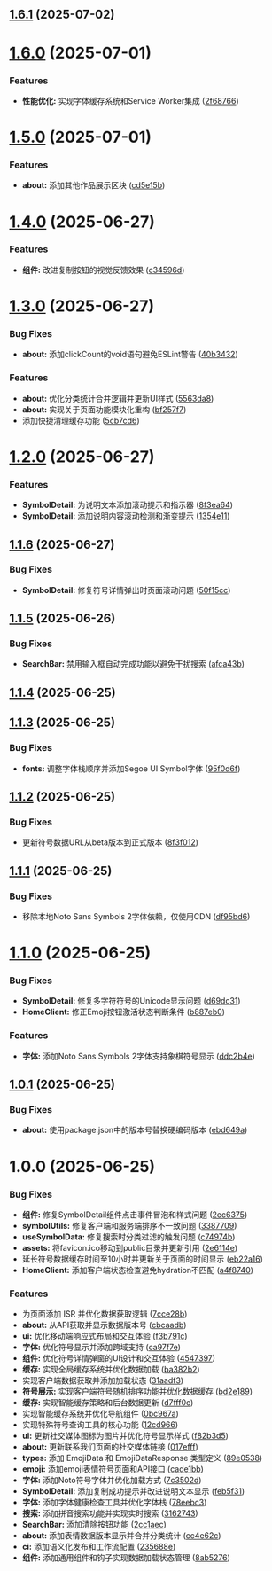 ## [1.6.1](https://github.com/nowscott/rarecharweb/compare/v1.6.0...v1.6.1) (2025-07-02)

# [1.6.0](https://github.com/nowscott/rarecharweb/compare/v1.5.0...v1.6.0) (2025-07-01)


### Features

* **性能优化:** 实现字体缓存系统和Service Worker集成 ([2f68766](https://github.com/nowscott/rarecharweb/commit/2f687669b01931507aa1a1e8e266f168ad120173))

# [1.5.0](https://github.com/nowscott/rarecharweb/compare/v1.4.0...v1.5.0) (2025-07-01)


### Features

* **about:** 添加其他作品展示区块 ([cd5e15b](https://github.com/nowscott/rarecharweb/commit/cd5e15b42389eb5e8768314305afe6e8eb6af376))

# [1.4.0](https://github.com/nowscott/rarecharweb/compare/v1.3.0...v1.4.0) (2025-06-27)


### Features

* **组件:** 改进复制按钮的视觉反馈效果 ([c34596d](https://github.com/nowscott/rarecharweb/commit/c34596def2f1aa7f1bbb9a189163a96bed9f977d))

# [1.3.0](https://github.com/nowscott/rarecharweb/compare/v1.2.0...v1.3.0) (2025-06-27)


### Bug Fixes

* **about:** 添加clickCount的void语句避免ESLint警告 ([40b3432](https://github.com/nowscott/rarecharweb/commit/40b3432a858d15fc99ffece39a1fb1e6be531567))


### Features

* **about:** 优化分类统计合并逻辑并更新UI样式 ([5563da8](https://github.com/nowscott/rarecharweb/commit/5563da817f1dac2d504d1512efc43a70652d056a))
* **about:** 实现关于页面功能模块化重构 ([bf257f7](https://github.com/nowscott/rarecharweb/commit/bf257f7f83bd4552979c2b923bae72b16e94b065))
* 添加快捷清理缓存功能 ([5cb7cd6](https://github.com/nowscott/rarecharweb/commit/5cb7cd6657a61286bec7acf5a8bd1a734fa4f353))

# [1.2.0](https://github.com/nowscott/rarecharweb/compare/v1.1.6...v1.2.0) (2025-06-27)


### Features

* **SymbolDetail:** 为说明文本添加滚动提示和指示器 ([8f3ea64](https://github.com/nowscott/rarecharweb/commit/8f3ea64d7ef4f57d2c8ae38e61b57fbefaf8ff7c))
* **SymbolDetail:** 添加说明内容滚动检测和渐变提示 ([1354e11](https://github.com/nowscott/rarecharweb/commit/1354e1146ad4844cec9fe1aefd6ceda266e7c6e3))

## [1.1.6](https://github.com/nowscott/rarecharweb/compare/v1.1.5...v1.1.6) (2025-06-27)


### Bug Fixes

* **SymbolDetail:** 修复符号详情弹出时页面滚动问题 ([50f15cc](https://github.com/nowscott/rarecharweb/commit/50f15cc5a8bddc8dd2d213b4a0e39d871d0d5290))

## [1.1.5](https://github.com/nowscott/rarecharweb/compare/v1.1.4...v1.1.5) (2025-06-26)


### Bug Fixes

* **SearchBar:** 禁用输入框自动完成功能以避免干扰搜索 ([afca43b](https://github.com/nowscott/rarecharweb/commit/afca43bdc7ffbc73cca76d7cfb20260500ca0f21))

## [1.1.4](https://github.com/nowscott/rarecharweb/compare/v1.1.3...v1.1.4) (2025-06-25)

## [1.1.3](https://github.com/nowscott/rarecharweb/compare/v1.1.2...v1.1.3) (2025-06-25)


### Bug Fixes

* **fonts:** 调整字体栈顺序并添加Segoe UI Symbol字体 ([95f0d6f](https://github.com/nowscott/rarecharweb/commit/95f0d6f46464bffbf788b50b36a1569ebd3399f1))

## [1.1.2](https://github.com/nowscott/rarecharweb/compare/v1.1.1...v1.1.2) (2025-06-25)


### Bug Fixes

* 更新符号数据URL从beta版本到正式版本 ([8f3f012](https://github.com/nowscott/rarecharweb/commit/8f3f012e15ff6f5733d4e5203a4b51a28f1c4765))

## [1.1.1](https://github.com/nowscott/rarecharweb/compare/v1.1.0...v1.1.1) (2025-06-25)


### Bug Fixes

* 移除本地Noto Sans Symbols 2字体依赖，仅使用CDN ([df95bd6](https://github.com/nowscott/rarecharweb/commit/df95bd6ef36d9e605affb93c942b80c7352c55a6))

# [1.1.0](https://github.com/nowscott/rarecharweb/compare/v1.0.1...v1.1.0) (2025-06-25)


### Bug Fixes

* **SymbolDetail:** 修复多字符符号的Unicode显示问题 ([d69dc31](https://github.com/nowscott/rarecharweb/commit/d69dc3183869463cf9d24cb876acf0af624f4b0e))
* **HomeClient:** 修正Emoji按钮激活状态判断条件 ([b887eb0](https://github.com/nowscott/rarecharweb/commit/b887eb04fac14ec85b630b036882d9fa7b6cdeb0))


### Features

* **字体:** 添加Noto Sans Symbols 2字体支持象棋符号显示 ([ddc2b4e](https://github.com/nowscott/rarecharweb/commit/ddc2b4e7f4a527e6ef8402e9f82f1f16c2e55237))

## [1.0.1](https://github.com/nowscott/rarecharweb/compare/v1.0.0...v1.0.1) (2025-06-25)


### Bug Fixes

* **about:** 使用package.json中的版本号替换硬编码版本 ([ebd649a](https://github.com/nowscott/rarecharweb/commit/ebd649ad76a3223dc6d88834426c21eeea9e2b05))

# 1.0.0 (2025-06-25)


### Bug Fixes

* **组件:** 修复SymbolDetail组件点击事件冒泡和样式问题 ([2ec6375](https://github.com/nowscott/rarecharweb/commit/2ec6375b96d558715c88c0dcaa9e3bed5b6ed1e7))
* **symbolUtils:** 修复客户端和服务端排序不一致问题 ([3387709](https://github.com/nowscott/rarecharweb/commit/3387709567641713ec72fbfd37bad7da2f3cf1e8))
* **useSymbolData:** 修复搜索时分类过滤的触发问题 ([c74974b](https://github.com/nowscott/rarecharweb/commit/c74974be7afcf0f4201cbabd2c461b820bcb4c18))
* **assets:** 将favicon.ico移动到public目录并更新引用 ([2e6114e](https://github.com/nowscott/rarecharweb/commit/2e6114e612e9164820f2b8767c36bb96a0b2da15))
* 延长符号数据缓存时间至10小时并更新关于页面的时间显示 ([eb22a16](https://github.com/nowscott/rarecharweb/commit/eb22a167d8828497a717b00c0813e19a7d732a08))
* **HomeClient:** 添加客户端状态检查避免hydration不匹配 ([a4f8740](https://github.com/nowscott/rarecharweb/commit/a4f8740fde721a0ddd4c34d9987892a486abd762))


### Features

* 为页面添加 ISR 并优化数据获取逻辑 ([7cce28b](https://github.com/nowscott/rarecharweb/commit/7cce28bc19e61aa1da2c42cabe8830af5ab7988d))
* **about:** 从API获取并显示数据版本号 ([cbcaadb](https://github.com/nowscott/rarecharweb/commit/cbcaadbf35702fadf92934eb57be0b80dc4099ed))
* **ui:** 优化移动端响应式布局和交互体验 ([f3b791c](https://github.com/nowscott/rarecharweb/commit/f3b791c4ffea85ab11442368550efd848cbc23b7))
* **字体:** 优化符号显示并添加跨域支持 ([ca97f7e](https://github.com/nowscott/rarecharweb/commit/ca97f7eb97c6e68ba2600e028bb6188021041f10))
* **组件:** 优化符号详情弹窗的UI设计和交互体验 ([4547397](https://github.com/nowscott/rarecharweb/commit/4547397f7aaf02485ab14eddc25d38408908aaa6))
* **缓存:** 实现全局缓存系统并优化数据加载 ([ba382b2](https://github.com/nowscott/rarecharweb/commit/ba382b2f15be6bc22b2dc342a96b6463fd5550c4))
* 实现客户端数据获取并添加加载状态 ([31aadf3](https://github.com/nowscott/rarecharweb/commit/31aadf3171a4ecce8686b1efdee1d3792f5ae479))
* **符号展示:** 实现客户端符号随机排序功能并优化数据缓存 ([bd2e189](https://github.com/nowscott/rarecharweb/commit/bd2e1892d1cccb760acd42bdf67672b7a3dd6426))
* **缓存:** 实现智能缓存策略和后台数据更新 ([d7fff0c](https://github.com/nowscott/rarecharweb/commit/d7fff0ca0f307d81cc6a31b5d53cf09f6ebca38c))
* 实现智能缓存系统并优化导航组件 ([0bc967a](https://github.com/nowscott/rarecharweb/commit/0bc967a2434dedc9bee047fc4eeb87c0e9621c1c))
* 实现特殊符号查询工具的核心功能 ([12cd966](https://github.com/nowscott/rarecharweb/commit/12cd966e907348eb1e80169212b11461801721b9))
* **ui:** 更新社交媒体图标为图片并优化符号显示样式 ([f82b3d5](https://github.com/nowscott/rarecharweb/commit/f82b3d5fa96f63178f0793a30b2475a16f3dc489))
* **about:** 更新联系我们页面的社交媒体链接 ([017efff](https://github.com/nowscott/rarecharweb/commit/017efffb1a2c6ab52b3f9940712890ed3d821a5d))
* **types:** 添加 EmojiData 和 EmojiDataResponse 类型定义 ([89e0538](https://github.com/nowscott/rarecharweb/commit/89e0538475ca5bcac7c910913608d2d8c3cf6b3e))
* **emoji:** 添加emoji表情符号页面和API接口 ([cade1bb](https://github.com/nowscott/rarecharweb/commit/cade1bb0aa8685e8fff20ffd7fc1d7766f30c402))
* **字体:** 添加Noto符号字体并优化加载方式 ([7c3502d](https://github.com/nowscott/rarecharweb/commit/7c3502d79938247d3310dd43fd83b4d62f872ada))
* **SymbolDetail:** 添加复制成功提示并改进说明文本显示 ([feb5f31](https://github.com/nowscott/rarecharweb/commit/feb5f3108311ddbb85ed704114b906bee3827d82))
* **字体:** 添加字体健康检查工具并优化字体栈 ([78eebc3](https://github.com/nowscott/rarecharweb/commit/78eebc3c1f168edbfd2b6003e3c5c8093c9b993d))
* **搜索:** 添加拼音搜索功能并实现实时搜索 ([3162743](https://github.com/nowscott/rarecharweb/commit/3162743b50d60e41cb208db60459162c0918d610))
* **SearchBar:** 添加清除按钮功能 ([2cc1aec](https://github.com/nowscott/rarecharweb/commit/2cc1aecda99ff7140af5fce2bb0224e25e5f82e5))
* **about:** 添加表情数据版本显示并合并分类统计 ([cc4e62c](https://github.com/nowscott/rarecharweb/commit/cc4e62c6b0fc6a3b3123f7d6e3b3be221a3b0751))
* **ci:** 添加语义化发布和工作流配置 ([235688e](https://github.com/nowscott/rarecharweb/commit/235688ef6ae2da38ea0b77c38cabd89b5363422c))
* **组件:** 添加通用组件和钩子实现数据加载状态管理 ([8ab5276](https://github.com/nowscott/rarecharweb/commit/8ab5276d3467857b3b84d7f66dd45d33e02fde30))
